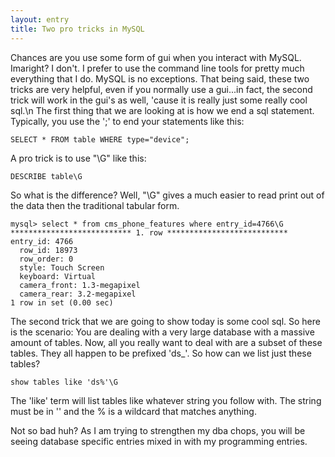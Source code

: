 ```yaml
---
layout: entry
title: Two pro tricks in MySQL
---
```


Chances are you use some form of gui when you interact with MySQL.  Imaright?  I don't.  I prefer to use the command line tools for pretty much everything that I do.  MySQL is no exceptions.  That being said, these two tricks are very helpful, even if you normally use a gui...in fact, the second trick will work in the gui's as well, 'cause it is really just some really cool sql.\n The first thing that we are looking at is how we end a sql statement. Typically, you use the ';' to end your statements like this:

    
    SELECT * FROM table WHERE type="device";

A pro trick is to use "\G" like this:
    
    DESCRIBE table\G

So what is the difference?  Well, "\G" gives a much easier to read print out of the data then the traditional tabular form.
    
    mysql> select * from cms_phone_features where entry_id=4766\G 
    *************************** 1. row *************************** 
    entry_id: 4766
      row_id: 18973
      row_order: 0
      style: Touch Screen
      keyboard: Virtual
      camera_front: 1.3-megapixel
      camera_rear: 3.2-megapixel
    1 row in set (0.00 sec)

 The second trick that we are going to show today is some cool sql.  So here is the scenario:  You are dealing with a very large database with a massive amount of tables.  Now, all you really want to deal with are a subset of these tables.  They all happen to be prefixed 'ds_'.  So how can we list just these tables?
    
    show tables like 'ds%'\G



The 'like' term will list tables like whatever string you follow with.  The string must be in '' and the % is a wildcard that matches anything.

 Not so bad huh?  As I am trying to strengthen my dba chops, you will be seeing database specific entries mixed in with my programming entries.
